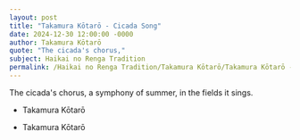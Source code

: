 ```yaml
---
layout: post
title: "Takamura Kōtarō - Cicada Song"
date: 2024-12-30 12:00:00 -0000
author: Takamura Kōtarō
quote: "The cicada's chorus,"
subject: Haikai no Renga Tradition
permalink: /Haikai no Renga Tradition/Takamura Kōtarō/Takamura Kōtarō - Cicada Song
---
```


The cicada's chorus,
a symphony of summer,
in the fields it sings.

- Takamura Kōtarō

- Takamura Kōtarō
